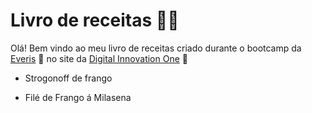 # Livro de receitas :man_cook:

Olá! Bem vindo ao meu livro de receitas criado durante o bootcamp da [Everis](https://www.everis.com/brazil/pt-br/) :green_heart: no site da [Digital Innovation One](https://web.digitalinnovation.one/home) :wave:

- Strogonoff de frango

- Filé de Frango á Milasena